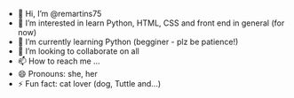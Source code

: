 - 👋 Hi, I’m @remartins75
- 👀 I’m interested in learn Python, HTML, CSS and front end in general (for now)
- 🌱 I’m currently learning Python (begginer - plz be patience!)
- 💞️ I’m looking to collaborate on all
- 📫 How to reach me ...
- 😄 Pronouns: she, her
- ⚡ Fun fact: cat lover (dog, Tuttle and...)

<!---
remartins75/remartins75 is a ✨ special ✨ repository because its `README.md` (this file) appears on your GitHub profile.
You can click the Preview link to take a look at your changes.
--->
